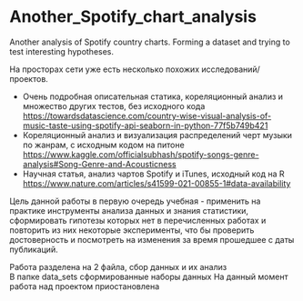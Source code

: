 # Another_Spotify_chart_analysis
Another analysis of Spotify country charts. Forming a dataset and trying to test interesting hypotheses.

На просторах сети уже есть несколько похожих исследований/проектов.
* Очень подробная описательная статика, кореляционный анализ и множество других тестов, без исходного кода  
https://towardsdatascience.com/country-wise-visual-analysis-of-music-taste-using-spotify-api-seaborn-in-python-77f5b749b421  
* Кореляционный анализ и визуализация распределений черт музыки по жанрам, с исходным кодом на питоне
https://www.kaggle.com/officialsubhash/spotify-songs-genre-analysis#Song-Genre-and-Acousticness
* Научная статья, анализ чартов Spotify и iTunes, исходный код на R  
https://www.nature.com/articles/s41599-021-00855-1#data-availability  

Цель данной работы в первую очередь учебная - применить на практике инструменты анализа данных и знания статистики, сформировать гипотезы которых нет в перечисленных работах и повторить из них некоторые эксперименты, что бы проверить достоверность и посмотреть на изменения за время прошедшее с даты публикаций.

Работа разделена на 2 файла, сбор данных и их анализ  
В папке data_sets сформированные наборы данных
На данный момент работа над проектом приостановлена
